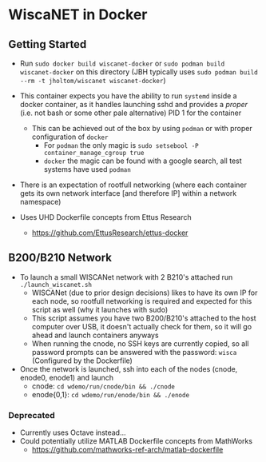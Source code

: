 # WiscaNET in Docker

## Getting Started

- Run `sudo docker build wiscanet-docker` or `sudo podman build wiscanet-docker` on this directory (JBH typically uses `sudo podman build --rm -t jholtom/wiscanet wiscanet-docker`)
- This container expects you have the ability to run `systemd` inside a docker container, as it handles launching sshd and provides a *proper* (i.e. not bash or some other pale alternative) PID 1 for the container
  - This can be achieved out of the box by using `podman` or with proper configuration of `docker`
     - For `podman` the only magic is `sudo setsebool -P container_manage_cgroup true`
     - `docker` the magic can be found with a google search, all test systems have used `podman`
- There is an expectation of rootfull networking (where each container gets its own network interface [and therefore IP] within a network namespace)

- Uses UHD Dockerfile concepts from Ettus Research
  - https://github.com/EttusResearch/ettus-docker 

## B200/B210 Network

- To launch a small WISCANet network with 2 B210's attached run `./launch_wiscanet.sh`
  - WISCANet (due to prior design decisions) likes to have its own IP for each node, so rootfull networking is required and expected for this script as well (why it launches with sudo)
  - This script assumes you have two B200/B210's attached to the host computer over USB, it doesn't actually check for them, so it will go ahead and launch containers anyways
  - When running the cnode, no SSH keys are currently copied, so all password prompts can be answered with the password: `wisca` (Configured by the Dockerfile)
- Once the network is launched, ssh into each of the nodes (cnode, enode0, enode1) and launch
  - cnode: `cd wdemo/run/cnode/bin && ./cnode`
  - enode{0,1}: `cd wdemo/run/enode/bin && ./enode`

### Deprecated

- Currently uses Octave instead...
- Could potentially utilize MATLAB Dockerfile concepts from MathWorks
  - https://github.com/mathworks-ref-arch/matlab-dockerfile

